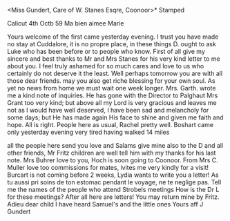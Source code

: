 <Miss Gundert, Care of W. Stanes Esqre, Coonoor>* Stamped

 Calicut 4th Octb 59
Ma bien aimee Marie

Yours welcome of the first came yesterday evening. I trust you have made no stay at Cuddalore, it is no propre place, in these things D. ought to ask Luke who has been before or to people who know. First of all give my sincere and best thanks to Mr and Mrs Stanes for his very kind letter to me about you. I feel truly ashamed for so much cares and love to us who certainly do not deserve it the least. Well perhaps tomorrow you are with all those dear friends. may you also get riche blessing for your own soul. As yet no news from home we must wait one week longer. Mrs. Garth. wrote me a kind note of inquiries. He has gone with the Director to Palghaut Mrs Grant too very kind; but above all my Lord is very gracious and leaves me not as I would have well deserved, I have been sad and melancholy for some days; but He has made again His face to shine and given me faith and hope. All is right. People here as usual, Rachel pretty well. Boshart came only yesterday evening very tired having walked 14 miles

all the people here send you love and Salams give mine also to the D and all other friends, Mr Fritz children are well tell him with my thanks for his last note. Mrs Buhrer love to you, Hoch is soon going to Coonoor. From Mrs C. Muller love too commissions for mates, ivites me very kindly for a visit! Burcart is not coming before 2 weeks, Lydia wants to write you a letter! As tu aussi pri soins de ton estomac pendant le voyage, ne te neglige pas. Tell me the names of the people who attend Strobels meetings How is the Dr L for these meetings? After all here are letters! You may return mine by Fritz. Adieu dear child I have heard Samuel's and the little ones 
 Yours aff
 J Gundert


